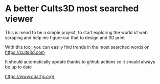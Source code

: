 # A better Cults3D most searched viewer

This is mend to be a simple project, to start exploring the world of web scraping and help me figure our that to design and 3D print

With this tool, you can easily find trends in the most searched words on https://cults3d.com

It should automatically update thanks to github actions so it should always be up to date

https://www.chartjs.org/
